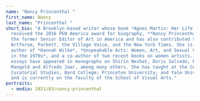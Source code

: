 ```yaml
---
name: "Nancy Princenthal "
first_name: Nancy
last_name: "Princenthal "
short_bio: "A Brooklyn-based writer whose book *Agnes Martin: Her Life and Art*
  received the 2016 PEN America award for biography, **Nancy Princenthal** is
  the former Senior Editor of Art in America and has also contributed to
  Artforum, Parkett, the Village Voice, and the New York Times. She is the
  author of *Hannah Wilke*, *Unspeakable Acts: Women, Art, and Sexual Violence
  in the 1970s*, and a co-author of two recent books on women artists. Her
  essays have appeared in monographs on Shirin Neshat, Doris Salcedo, Robert
  Mangold and Alfredo Jaar, among many others. She has taught at the Center for
  Curatorial Studies, Bard College; Princeton University; and Yale University,
  and is currently on the faculty of the School of Visual Arts."
portraits:
  - media: 2021/03/nancy-princenthal
---
```

